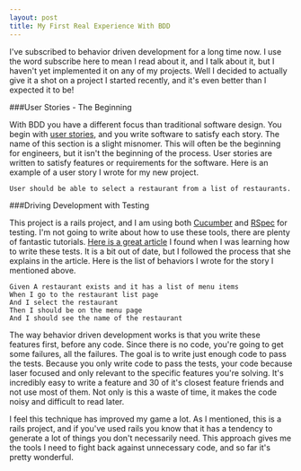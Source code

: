 ```yaml
---
layout: post
title: My First Real Experience With BDD
---
```


I've subscribed to behavior driven development for a long time now. I use the
word subscribe here to mean I read about it, and I talk about it, but I haven't
yet implemented it on any of my projects. Well I decided to actually give it a
shot on a project I started recently, and it's even better than I expected it to
be!

###User Stories - The Beginning

With BDD you have a different focus than traditional software design. You begin
with [user
stories](http://en.wikipedia.org/wiki/User_story), and you write software
to satisfy each story. The name of this section is a slight misnomer. This will often be the beginning for engineers, but it isn't the beginning of the process. User stories are written to satisfy features or requirements for the software.
Here is an example of a user story I wrote for my new project.

~~~~~
User should be able to select a restaurant from a list of restaurants.
~~~~~

###Driving Development with Testing

This project is a rails project, and I am using both [Cucumber](http://cukes.info) and
[RSpec](http://rspec.info) for testing. I'm not going to write about how to use these tools,
there are plenty of fantastic tutorials. [Here is a great article](http://www.sarahmei.com/blog/2010/05/29/outside-in-bdd/)
 I found when I was learning how to write these tests. It is a bit out of date, 
 but I followed the process that she explains in the article. 
 Here is the list of behaviors I wrote for the story I mentioned above.

~~~~~
Given A restaurant exists and it has a list of menu items
When I go to the restaurant list page
And I select the restaurant
Then I should be on the menu page
And I should see the name of the restaurant
~~~~~

The way behavior driven development works is that you write these features first,
before any code. Since there is no code, you're going to get some failures, all
the failures. The goal is to write just enough code to pass the tests. Because
you only write code to pass the tests, your code because laser focused and only
relevant to the specific features you're solving. It's incredibly easy to write
a feature and 30 of it's closest feature friends and not use most of them. Not
only is this a waste of time, it makes the code noisy and difficult to read
later.

I feel this technique has improved my game a lot. As I mentioned, this is a
rails project, and if you've used rails you know that it has a tendency to
generate a lot of things you don't necessarily need. This approach gives me the
tools I need to fight back against unnecessary code, and so far it's pretty
wonderful.
